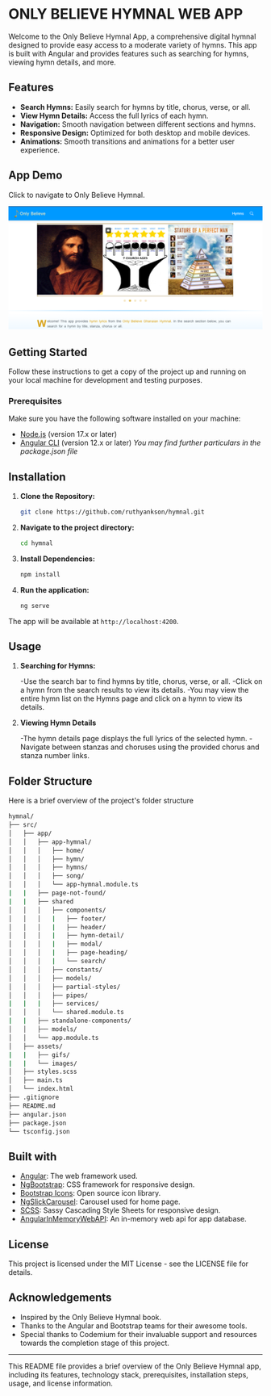 # ONLY BELIEVE HYMNAL WEB APP

Welcome to the Only Believe Hymnal App, a comprehensive digital hymnal designed to provide easy access to a moderate variety of hymns. This app is built with Angular and provides features such as searching for hymns, viewing hymn details, and more.

## Features

- **Search Hymns:** Easily search for hymns by title, chorus, verse, or all.
- **View Hymn Details:** Access the full lyrics of each hymn.
- **Navigation:** Smooth navigation between different sections and hymns.
- **Responsive Design:** Optimized for both desktop and mobile devices.
- **Animations:** Smooth transitions and animations for a better user experience.

## App Demo

Click to navigate to Only Believe Hymnal.

<a href="https://ruthyankson.github.io/hymnal/" target="_blank">
  <img src="media/hymnal.png" alt="Only Believe Hymnal">
</a>

## Getting Started

Follow these instructions to get a copy of the project up and running on your local machine for development and testing purposes.

### Prerequisites

Make sure you have the following software installed on your machine:

- <a href="https://nodejs.org/" target="_blank">Node.js</a> (version 17.x or later)
- <a href="https://angular.io/cli" target="_blank">Angular CLI</a> (version 12.x or later)
*You may find further particulars in the package.json file*

## Installation

1. **Clone the Repository:**

    ```sh
    git clone https://github.com/ruthyankson/hymnal.git
    ```
2. **Navigate to the project directory:**
    
    ```sh
    cd hymnal
    ```

3. **Install Dependencies:**

    ```sh
    npm install
    ```

4. **Run the application:**

    ```sh
    ng serve
    ```
The app will be available at `http://localhost:4200`.


## Usage

1. **Searching for Hymns:** 

    -Use the search bar to find hymns by title, chorus, verse, or all.
    -Click on a hymn from the search results to view its details.
    -You may view the entire hymn list on the Hymns page and click on a hymn to view its details.

2. **Viewing Hymn Details**

    -The hymn details page displays the full lyrics of the selected hymn.
    -Navigate between stanzas and choruses using the provided chorus and stanza number links.

## Folder Structure
Here is a brief overview of the project's folder structure

  ```sh
  hymnal/
  ├── src/
  │   ├── app/
  │   │   ├── app-hymnal/
  │   │   │   ├── home/
  │   │   │   ├── hymn/
  │   │   │   ├── hymns/
  │   │   │   ├── song/
  │   │   │   └── app-hymnal.module.ts
  |   |   ├── page-not-found/
  |   |   ├── shared
  │   │   │   ├── components/
  │   │   │   |   ├── footer/
  │   │   │   |   ├── header/
  │   │   │   |   ├── hymn-detail/
  │   │   │   |   ├── modal/
  │   │   │   |   ├── page-heading/
  │   │   │   |   └── search/
  │   │   │   ├── constants/
  │   │   │   ├── models/
  │   │   │   ├── partial-styles/
  │   │   │   ├── pipes/
  |   |   |   ├── services/
  │   │   │   └── shared.module.ts
  |   |   ├── standalone-components/
  │   │   ├── models/
  │   │   └── app.module.ts
  │   ├── assets/
  |   |   ├── gifs/
  |   |   └── images/
  │   ├── styles.scss
  │   ├── main.ts
  │   └── index.html
  ├── .gitignore
  ├── README.md
  ├── angular.json
  ├── package.json
  └── tsconfig.json
  ```

## Built with
- <a href="https://angular.io/cli" target="_blank">Angular</a>: The web framework used.
- <a href="https://ng-bootstrap.github.io/#/home" target="_blank">NgBootstrap</a>: CSS framework for responsive design.
- <a href="https://icons.getbootstrap.com" target="_blank">Bootstrap Icons</a>: Open source icon library.
- <a href="https://www.npmjs.com/package/ngx-slick-carousel" target="_blank">NgSlickCarousel</a>: Carousel used for home page.
- <a href="https://sass-lang.com/documentation/syntax" target="_blank">SCSS</a>: Sassy Cascading Style Sheets for responsive design.
- <a href="https://github.com/angular/in-memory-web-api" target="_blank">AngularInMemoryWebAPI</a>: An in-memory web api for app database.

## License

This project is licensed under the MIT License - see the LICENSE file for details.

## Acknowledgements
- Inspired by the Only Believe Hymnal book.
- Thanks to the Angular and Bootstrap teams for their awesome tools.
- Special thanks to Codemium for their invaluable support and resources towards the completion stage of this project.

<hr>

This README file provides a brief overview of the Only Believe Hymnal app, including its features, technology stack, prerequisites, installation steps, usage, and license information.


